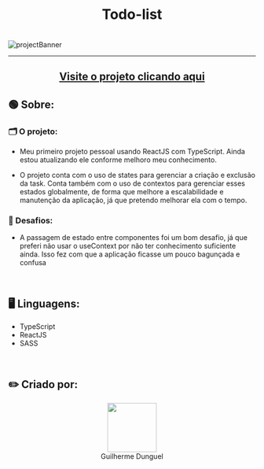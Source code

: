 <h1 align='center'>Todo-list</h1>
<br>
<img src='https://i.imgur.com/rTH2Emy.jpg' alt='projectBanner'>
<hr>
<h2 align='center'><a href="https://to-do-list-delta-beryl.vercel.app/">Visite o projeto clicando aqui</a></h2>
<h2>🟢 Sobre:</h2>
  <h3>🗂️ O projeto:</h3>
    <ul>
      <li><p>Meu primeiro projeto pessoal usando ReactJS com TypeScript. Ainda estou atualizando ele conforme melhoro meu conhecimento.</p></li>
      <li><p>O projeto conta com o uso de states para gerenciar a criação e exclusão da task. Conta também com o uso de contextos para gerenciar esses estados          globalmente, de forma que melhore a escalabilidade e manutenção da aplicação, já que pretendo melhorar ela com o tempo.
      </p></li>
    </ul>
  <h3>📌 Desafios:</h3>
  <ul>
    <li><p>A passagem de estado entre componentes foi um bom desafio, já que preferi não usar o useContext por não ter conhecimento suficiente ainda. Isso fez com que a aplicação ficasse um pouco bagunçada e confusa</p></li>
  </ul>
  <br>
<h2>🖥️ Linguagens:</h2>
<ul>
  <li>TypeScript</li>
  <li>ReactJS</li>
  <li>SASS</li>
</ul>
<br>
<h2>✏️ Criado por:</h2>
<div align='center'>
  <img src="https://avatars.githubusercontent.com/u/89926690?v=4" width="100px">
  <br>
  <a align='center' src="https://github.com/GuilhermeDunguel">Guilherme Dunguel</a>
</div>
